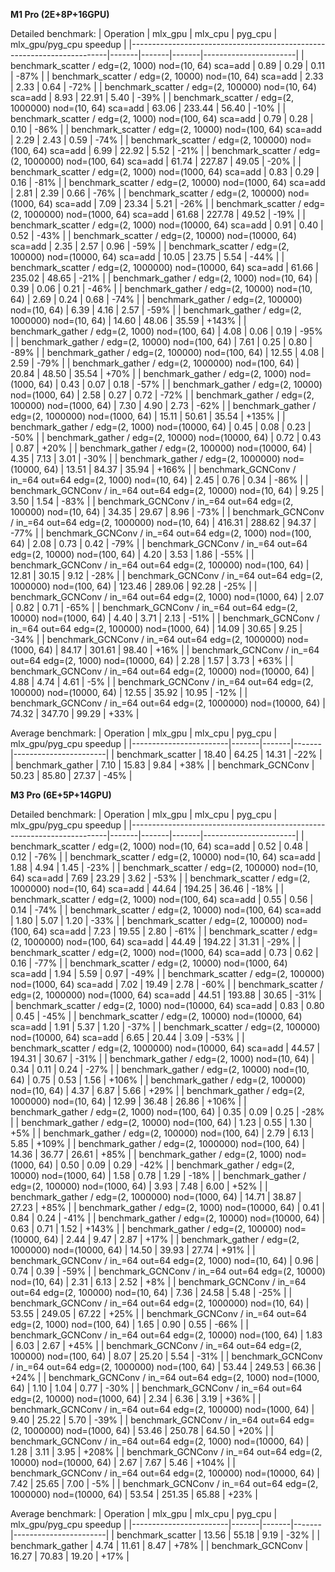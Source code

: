 **M1 Pro (2E+8P+16GPU)**

Detailed benchmark:
| Operation                                                              | mlx_gpu | mlx_cpu | pyg_cpu | mlx_gpu/pyg_cpu speedup |
|------------------------------------------------------------------------|-------|-------|-------|-----------------------|
| benchmark_scatter / edg=(2, 1000) nod=(10, 64) sca=add             |   0.89 |   0.29 |   0.11 |    -87% |
| benchmark_scatter / edg=(2, 10000) nod=(10, 64) sca=add            |   2.33 |   2.33 |   0.64 |    -72% |
| benchmark_scatter / edg=(2, 100000) nod=(10, 64) sca=add           |   8.93 |  22.91 |   5.40 |    -39% |
| benchmark_scatter / edg=(2, 1000000) nod=(10, 64) sca=add          |  63.06 | 233.44 |  56.40 |    -10% |
| benchmark_scatter / edg=(2, 1000) nod=(100, 64) sca=add            |   0.79 |   0.28 |   0.10 |    -86% |
| benchmark_scatter / edg=(2, 10000) nod=(100, 64) sca=add           |   2.29 |   2.43 |   0.59 |    -74% |
| benchmark_scatter / edg=(2, 100000) nod=(100, 64) sca=add          |   6.99 |  22.92 |   5.52 |    -21% |
| benchmark_scatter / edg=(2, 1000000) nod=(100, 64) sca=add         |  61.74 | 227.87 |  49.05 |    -20% |
| benchmark_scatter / edg=(2, 1000) nod=(1000, 64) sca=add           |   0.83 |   0.29 |   0.16 |    -81% |
| benchmark_scatter / edg=(2, 10000) nod=(1000, 64) sca=add          |   2.81 |   2.39 |   0.66 |    -76% |
| benchmark_scatter / edg=(2, 100000) nod=(1000, 64) sca=add         |   7.09 |  23.34 |   5.21 |    -26% |
| benchmark_scatter / edg=(2, 1000000) nod=(1000, 64) sca=add        |  61.68 | 227.78 |  49.52 |    -19% |
| benchmark_scatter / edg=(2, 1000) nod=(10000, 64) sca=add          |   0.91 |   0.40 |   0.52 |    -43% |
| benchmark_scatter / edg=(2, 10000) nod=(10000, 64) sca=add         |   2.35 |   2.57 |   0.96 |    -59% |
| benchmark_scatter / edg=(2, 100000) nod=(10000, 64) sca=add        |  10.05 |  23.75 |   5.54 |    -44% |
| benchmark_scatter / edg=(2, 1000000) nod=(10000, 64) sca=add       |  61.66 | 235.02 |  48.65 |    -21% |
| benchmark_gather / edg=(2, 1000) nod=(10, 64)                      |   0.39 |   0.06 |   0.21 |    -46% |
| benchmark_gather / edg=(2, 10000) nod=(10, 64)                     |   2.69 |   0.24 |   0.68 |    -74% |
| benchmark_gather / edg=(2, 100000) nod=(10, 64)                    |   6.39 |   4.16 |   2.57 |    -59% |
| benchmark_gather / edg=(2, 1000000) nod=(10, 64)                   |  14.60 |  48.06 |  35.59 |   +143% |
| benchmark_gather / edg=(2, 1000) nod=(100, 64)                     |   4.08 |   0.06 |   0.19 |    -95% |
| benchmark_gather / edg=(2, 10000) nod=(100, 64)                    |   7.61 |   0.25 |   0.80 |    -89% |
| benchmark_gather / edg=(2, 100000) nod=(100, 64)                   |  12.55 |   4.08 |   2.59 |    -79% |
| benchmark_gather / edg=(2, 1000000) nod=(100, 64)                  |  20.84 |  48.50 |  35.54 |    +70% |
| benchmark_gather / edg=(2, 1000) nod=(1000, 64)                    |   0.43 |   0.07 |   0.18 |    -57% |
| benchmark_gather / edg=(2, 10000) nod=(1000, 64)                   |   2.58 |   0.27 |   0.72 |    -72% |
| benchmark_gather / edg=(2, 100000) nod=(1000, 64)                  |   7.30 |   4.90 |   2.73 |    -62% |
| benchmark_gather / edg=(2, 1000000) nod=(1000, 64)                 |  15.11 |  50.61 |  35.54 |   +135% |
| benchmark_gather / edg=(2, 1000) nod=(10000, 64)                   |   0.45 |   0.08 |   0.23 |    -50% |
| benchmark_gather / edg=(2, 10000) nod=(10000, 64)                  |   0.72 |   0.43 |   0.87 |    +20% |
| benchmark_gather / edg=(2, 100000) nod=(10000, 64)                 |   4.35 |   7.13 |   3.01 |    -30% |
| benchmark_gather / edg=(2, 1000000) nod=(10000, 64)                |  13.51 |  84.37 |  35.94 |   +166% |
| benchmark_GCNConv / in_=64 out=64 edg=(2, 1000) nod=(10, 64)       |   2.45 |   0.76 |   0.34 |    -86% |
| benchmark_GCNConv / in_=64 out=64 edg=(2, 10000) nod=(10, 64)      |   9.25 |   3.50 |   1.54 |    -83% |
| benchmark_GCNConv / in_=64 out=64 edg=(2, 100000) nod=(10, 64)     |  34.35 |  29.67 |   8.96 |    -73% |
| benchmark_GCNConv / in_=64 out=64 edg=(2, 1000000) nod=(10, 64)    | 416.31 | 288.62 |  94.37 |    -77% |
| benchmark_GCNConv / in_=64 out=64 edg=(2, 1000) nod=(100, 64)      |   2.08 |   0.73 |   0.42 |    -79% |
| benchmark_GCNConv / in_=64 out=64 edg=(2, 10000) nod=(100, 64)     |   4.20 |   3.53 |   1.86 |    -55% |
| benchmark_GCNConv / in_=64 out=64 edg=(2, 100000) nod=(100, 64)    |  12.81 |  30.15 |   9.12 |    -28% |
| benchmark_GCNConv / in_=64 out=64 edg=(2, 1000000) nod=(100, 64)   | 123.46 | 289.06 |  92.28 |    -25% |
| benchmark_GCNConv / in_=64 out=64 edg=(2, 1000) nod=(1000, 64)     |   2.07 |   0.82 |   0.71 |    -65% |
| benchmark_GCNConv / in_=64 out=64 edg=(2, 10000) nod=(1000, 64)    |   4.40 |   3.71 |   2.13 |    -51% |
| benchmark_GCNConv / in_=64 out=64 edg=(2, 100000) nod=(1000, 64)   |  14.09 |  30.65 |   9.25 |    -34% |
| benchmark_GCNConv / in_=64 out=64 edg=(2, 1000000) nod=(1000, 64)  |  84.17 | 301.61 |  98.40 |    +16% |
| benchmark_GCNConv / in_=64 out=64 edg=(2, 1000) nod=(10000, 64)    |   2.28 |   1.57 |   3.73 |    +63% |
| benchmark_GCNConv / in_=64 out=64 edg=(2, 10000) nod=(10000, 64)   |   4.88 |   4.74 |   4.61 |     -5% |
| benchmark_GCNConv / in_=64 out=64 edg=(2, 100000) nod=(10000, 64)  |  12.55 |  35.92 |  10.95 |    -12% |
| benchmark_GCNConv / in_=64 out=64 edg=(2, 1000000) nod=(10000, 64) |  74.32 | 347.70 |  99.29 |    +33% |

 Average benchmark:
| Operation              | mlx_gpu | mlx_cpu | pyg_cpu | mlx_gpu/pyg_cpu speedup |
|------------------------|-------|-------|-------|-----------------------|
| benchmark_scatter  |  18.40 |  64.25 |  14.31 |    -22% |
| benchmark_gather   |   7.10 |  15.83 |   9.84 |    +38% |
| benchmark_GCNConv  |  50.23 |  85.80 |  27.37 |    -45% |


**M3 Pro (6E+5P+14GPU)**

Detailed benchmark:
| Operation                                                              | mlx_gpu | mlx_cpu | pyg_cpu | mlx_gpu/pyg_cpu speedup |
|------------------------------------------------------------------------|-------|-------|-------|-----------------------|
| benchmark_scatter / edg=(2, 1000) nod=(10, 64) sca=add             |   0.52 |   0.48 |   0.12 |    -76% |
| benchmark_scatter / edg=(2, 10000) nod=(10, 64) sca=add            |   1.88 |   4.94 |   1.45 |    -23% |
| benchmark_scatter / edg=(2, 100000) nod=(10, 64) sca=add           |   7.69 |  23.29 |   3.62 |    -53% |
| benchmark_scatter / edg=(2, 1000000) nod=(10, 64) sca=add          |  44.64 | 194.25 |  36.46 |    -18% |
| benchmark_scatter / edg=(2, 1000) nod=(100, 64) sca=add            |   0.55 |   0.56 |   0.14 |    -74% |
| benchmark_scatter / edg=(2, 10000) nod=(100, 64) sca=add           |   1.80 |   5.07 |   1.20 |    -33% |
| benchmark_scatter / edg=(2, 100000) nod=(100, 64) sca=add          |   7.23 |  19.55 |   2.80 |    -61% |
| benchmark_scatter / edg=(2, 1000000) nod=(100, 64) sca=add         |  44.49 | 194.22 |  31.31 |    -29% |
| benchmark_scatter / edg=(2, 1000) nod=(1000, 64) sca=add           |   0.73 |   0.62 |   0.16 |    -77% |
| benchmark_scatter / edg=(2, 10000) nod=(1000, 64) sca=add          |   1.94 |   5.59 |   0.97 |    -49% |
| benchmark_scatter / edg=(2, 100000) nod=(1000, 64) sca=add         |   7.02 |  19.49 |   2.78 |    -60% |
| benchmark_scatter / edg=(2, 1000000) nod=(1000, 64) sca=add        |  44.51 | 193.88 |  30.65 |    -31% |
| benchmark_scatter / edg=(2, 1000) nod=(10000, 64) sca=add          |   0.83 |   0.80 |   0.45 |    -45% |
| benchmark_scatter / edg=(2, 10000) nod=(10000, 64) sca=add         |   1.91 |   5.37 |   1.20 |    -37% |
| benchmark_scatter / edg=(2, 100000) nod=(10000, 64) sca=add        |   6.65 |  20.44 |   3.09 |    -53% |
| benchmark_scatter / edg=(2, 1000000) nod=(10000, 64) sca=add       |  44.57 | 194.31 |  30.67 |    -31% |
| benchmark_gather / edg=(2, 1000) nod=(10, 64)                      |   0.34 |   0.11 |   0.24 |    -27% |
| benchmark_gather / edg=(2, 10000) nod=(10, 64)                     |   0.75 |   0.53 |   1.56 |   +106% |
| benchmark_gather / edg=(2, 100000) nod=(10, 64)                    |   4.37 |   6.87 |   5.66 |    +29% |
| benchmark_gather / edg=(2, 1000000) nod=(10, 64)                   |  12.99 |  36.48 |  26.86 |   +106% |
| benchmark_gather / edg=(2, 1000) nod=(100, 64)                     |   0.35 |   0.09 |   0.25 |    -28% |
| benchmark_gather / edg=(2, 10000) nod=(100, 64)                    |   1.23 |   0.55 |   1.30 |     +5% |
| benchmark_gather / edg=(2, 100000) nod=(100, 64)                   |   2.79 |   6.13 |   5.85 |   +109% |
| benchmark_gather / edg=(2, 1000000) nod=(100, 64)                  |  14.36 |  36.77 |  26.61 |    +85% |
| benchmark_gather / edg=(2, 1000) nod=(1000, 64)                    |   0.50 |   0.09 |   0.29 |    -42% |
| benchmark_gather / edg=(2, 10000) nod=(1000, 64)                   |   1.58 |   0.78 |   1.29 |    -18% |
| benchmark_gather / edg=(2, 100000) nod=(1000, 64)                  |   3.93 |   7.48 |   6.00 |    +52% |
| benchmark_gather / edg=(2, 1000000) nod=(1000, 64)                 |  14.71 |  38.87 |  27.23 |    +85% |
| benchmark_gather / edg=(2, 1000) nod=(10000, 64)                   |   0.41 |   0.84 |   0.24 |    -41% |
| benchmark_gather / edg=(2, 10000) nod=(10000, 64)                  |   0.63 |   0.71 |   1.52 |   +143% |
| benchmark_gather / edg=(2, 100000) nod=(10000, 64)                 |   2.44 |   9.47 |   2.87 |    +17% |
| benchmark_gather / edg=(2, 1000000) nod=(10000, 64)                |  14.50 |  39.93 |  27.74 |    +91% |
| benchmark_GCNConv / in_=64 out=64 edg=(2, 1000) nod=(10, 64)       |   0.96 |   0.74 |   0.39 |    -59% |
| benchmark_GCNConv / in_=64 out=64 edg=(2, 10000) nod=(10, 64)      |   2.31 |   6.13 |   2.52 |     +8% |
| benchmark_GCNConv / in_=64 out=64 edg=(2, 100000) nod=(10, 64)     |   7.36 |  24.58 |   5.48 |    -25% |
| benchmark_GCNConv / in_=64 out=64 edg=(2, 1000000) nod=(10, 64)    |  53.55 | 249.05 |  67.22 |    +25% |
| benchmark_GCNConv / in_=64 out=64 edg=(2, 1000) nod=(100, 64)      |   1.65 |   0.90 |   0.55 |    -66% |
| benchmark_GCNConv / in_=64 out=64 edg=(2, 10000) nod=(100, 64)     |   1.83 |   6.03 |   2.67 |    +45% |
| benchmark_GCNConv / in_=64 out=64 edg=(2, 100000) nod=(100, 64)    |   8.07 |  25.20 |   5.54 |    -31% |
| benchmark_GCNConv / in_=64 out=64 edg=(2, 1000000) nod=(100, 64)   |  53.44 | 249.53 |  66.36 |    +24% |
| benchmark_GCNConv / in_=64 out=64 edg=(2, 1000) nod=(1000, 64)     |   1.10 |   1.04 |   0.77 |    -30% |
| benchmark_GCNConv / in_=64 out=64 edg=(2, 10000) nod=(1000, 64)    |   2.34 |   6.36 |   3.19 |    +36% |
| benchmark_GCNConv / in_=64 out=64 edg=(2, 100000) nod=(1000, 64)   |   9.40 |  25.22 |   5.70 |    -39% |
| benchmark_GCNConv / in_=64 out=64 edg=(2, 1000000) nod=(1000, 64)  |  53.46 | 250.78 |  64.50 |    +20% |
| benchmark_GCNConv / in_=64 out=64 edg=(2, 1000) nod=(10000, 64)    |   1.28 |   3.11 |   3.95 |   +208% |
| benchmark_GCNConv / in_=64 out=64 edg=(2, 10000) nod=(10000, 64)   |   2.67 |   7.67 |   5.46 |   +104% |
| benchmark_GCNConv / in_=64 out=64 edg=(2, 100000) nod=(10000, 64)  |   7.42 |  25.65 |   7.00 |     -5% |
| benchmark_GCNConv / in_=64 out=64 edg=(2, 1000000) nod=(10000, 64) |  53.54 | 251.35 |  65.88 |    +23% |

 Average benchmark:
| Operation              | mlx_gpu | mlx_cpu | pyg_cpu | mlx_gpu/pyg_cpu speedup |
|------------------------|-------|-------|-------|-----------------------|
| benchmark_scatter  |  13.56 |  55.18 |   9.19 |    -32% |
| benchmark_gather   |   4.74 |  11.61 |   8.47 |    +78% |
| benchmark_GCNConv  |  16.27 |  70.83 |  19.20 |    +17% |
